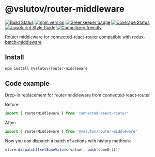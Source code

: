 # @vslutov/router-middleware

[![Build Status](https://travis-ci.org/vslutov/router-middleware.svg?branch=master)](https://travis-ci.org/vslutov/router-middleware)
[![npm version](https://badge.fury.io/js/%40vslutov%2Frouter-middleware.svg)](https://badge.fury.io/js/%40vslutov%2Frouter-middleware)
[![Greenkeeper badge](https://badges.greenkeeper.io/vslutov/router-middleware.svg)](https://greenkeeper.io/)
[![Coverage Status](https://coveralls.io/repos/github/vslutov/router-middleware/badge.svg?branch=master)](https://coveralls.io/github/vslutov/router-middleware?branch=master)
[![JavaScript Style Guide](https://img.shields.io/badge/code_style-standard-brightgreen.svg)](https://standardjs.com)
[![Commitizen friendly](https://img.shields.io/badge/commitizen-friendly-brightgreen.svg)](http://commitizen.github.io/cz-cli/)

Router middleware for [connected-react-router](https://github.com/supasate/connected-react-router) compatible with [redux-batch-middleware](https://github.com/mrydengren/redux-batch-middleware)

## Install
```sh
npm install @vslutov/router-middleware
```

## Code example

Drop-in replacement for router middleware from connected-react-router

Before:
```js
import { routerMiddleware } from 'connected-react-router'
```

After:
```js
import { routerMiddleware } from '@vslutov/router-middleware'
```

Now you can dispatch a batch of actions with history methods:
```js
store.dispatch([setSomeValues(value), push(someUrl)])
```
